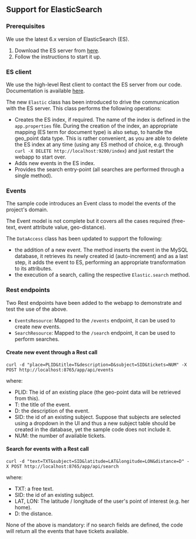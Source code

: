## Support for ElasticSearch

### Prerequisites

We use the latest 6.x version of ElasticSearch (ES).

1. Download the ES server from [here](https://www.elastic.co/downloads/elasticsearch).
2. Follow the instructions to start it up.

### ES client

We use the high-level Rest client to contact the ES server from our code. Documentation is available [here](https://www.elastic.co/guide/en/elasticsearch/client/java-rest/current/java-rest-high.html).

The new `Elastic` class has been introduced to drive the communication with the ES server. This class performs the following operations:

* Creates the ES index, if required. The name of the index is defined in the `app.properties` file. During the creation of the index, an appropriate mapping (ES term for document type) is also setup, to handle the geo_point data type. This is rather convenient, as you are able to delete the ES index at any time (using any ES method of choice, e.g. through `curl -X DELETE http://localhost:9200/index`) and just restart the webapp to start over.
* Adds new events in the ES index.
* Provides the search entry-point (all searches are performed through a single method).

### Events

The sample code introduces an Event class to model the events of the project's domain. 

The Event model is not complete but it covers all the cases required (free-text, event attribute value, geo-distance).

The `DataAccess` class has been updated to support the following:

* the addition of a new event. The method inserts the event in the MySQL database, it retrieves its newly created id (auto-increment) and as a last step, it adds the event to ES, performing an appropriate transformation to its attributes.
* the execution of a search, calling the respective `Elastic.search` method.

### Rest endpoints

Two Rest endpoints have been added to the webapp to demonstrate and test the use of the above.

* `EventsResource`: Mapped to the `/events` endpoint, it can be used to create new events.
* `SearchResource`: Mapped to the `/search` endpoint, it can be used to perform searches.

#### Create new event through a Rest call
```
curl -d "place=PLID&title=T&description=D&subject=SID&tickets=NUM" -X POST http://localhost:8765/app/api/events
```
where:

* PLID: The id of an existing place (the geo-point data will be retrieved from this).
* T: the title of the event.
* D: the description of the event.
* SID: the id of an existing subject. Suppose that subjects are selected using a dropdown in the UI and thus a new subject table should be created in the database, yet the sample code does not include it.
* NUM: the number of available tickets.

#### Search for events with a Rest call
```
curl -d "text=TXT&subject=SID&latitude=LAT&longitude=LON&distance=D" -X POST http://localhost:8765/app/api/search
```

where:
* TXT: a free text.
* SID: the id of an existing subject.
* LAT, LON: The latitude / longitude of the user's point of interest (e.g. her home).
* D: the distance.

None of the above is mandatory: if no search fields are defined, the code will return all the events that have tickets available.
